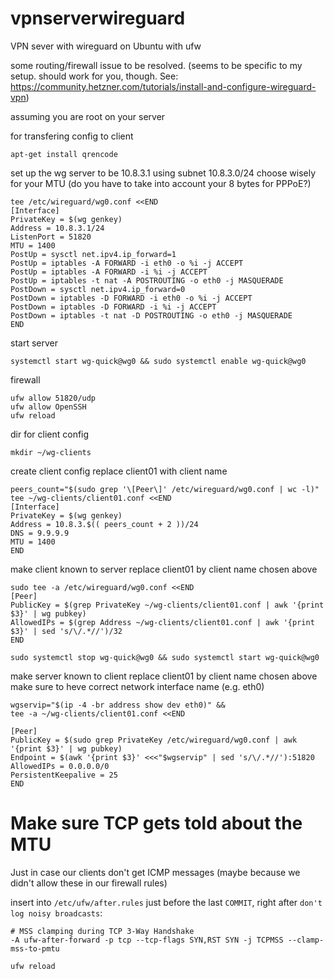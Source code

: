 # vpnserverwireguard
VPN sever with wireguard on Ubuntu with ufw

some routing/firewall issue to be resolved. (seems to be specific to my setup. should work for you, though. See: https://community.hetzner.com/tutorials/install-and-configure-wireguard-vpn)

assuming you are root on your server


for transfering config to client
```
apt-get install qrencode
```

set up the wg server to be 10.8.3.1 using subnet 10.8.3.0/24
choose wisely for your MTU (do you have to take into account your 8 bytes for PPPoE?)
```
tee /etc/wireguard/wg0.conf <<END
[Interface]
PrivateKey = $(wg genkey)
Address = 10.8.3.1/24
ListenPort = 51820
MTU = 1400
PostUp = sysctl net.ipv4.ip_forward=1
PostUp = iptables -A FORWARD -i eth0 -o %i -j ACCEPT
PostUp = iptables -A FORWARD -i %i -j ACCEPT
PostUp = iptables -t nat -A POSTROUTING -o eth0 -j MASQUERADE
PostDown = sysctl net.ipv4.ip_forward=0
PostDown = iptables -D FORWARD -i eth0 -o %i -j ACCEPT
PostDown = iptables -D FORWARD -i %i -j ACCEPT
PostDown = iptables -t nat -D POSTROUTING -o eth0 -j MASQUERADE
END
```

start server
```
systemctl start wg-quick@wg0 && sudo systemctl enable wg-quick@wg0
```

firewall
```
ufw allow 51820/udp
ufw allow OpenSSH
ufw reload
```

dir for client config
```
mkdir ~/wg-clients
```

create client config
replace client01 with client name
```
peers_count="$(sudo grep '\[Peer\]' /etc/wireguard/wg0.conf | wc -l)"
tee ~/wg-clients/client01.conf <<END
[Interface]
PrivateKey = $(wg genkey)
Address = 10.8.3.$(( peers_count + 2 ))/24
DNS = 9.9.9.9
MTU = 1400
END
```

make client known to server
replace client01 by client name chosen above
```
sudo tee -a /etc/wireguard/wg0.conf <<END
[Peer]
PublicKey = $(grep PrivateKey ~/wg-clients/client01.conf | awk '{print $3}' | wg pubkey)
AllowedIPs = $(grep Address ~/wg-clients/client01.conf | awk '{print $3}' | sed 's/\/.*//')/32
END
```
```
sudo systemctl stop wg-quick@wg0 && sudo systemctl start wg-quick@wg0
```

make server known to client
replace client01 by client name chosen above
make sure to heve correct network interface name (e.g. eth0)
```
wgservip="$(ip -4 -br address show dev eth0)" &&
tee -a ~/wg-clients/client01.conf <<END

[Peer]
PublicKey = $(sudo grep PrivateKey /etc/wireguard/wg0.conf | awk '{print $3}' | wg pubkey)
Endpoint = $(awk '{print $3}' <<<"$wgservip" | sed 's/\/.*//'):51820
AllowedIPs = 0.0.0.0/0
PersistentKeepalive = 25
END
```

# Make sure TCP gets told about the MTU
Just in case our clients don't get ICMP messages (maybe because we didn't allow these in our firewall rules)  

insert into `/etc/ufw/after.rules` just before the last `COMMIT`, right after `don't log noisy broadcasts`: 

```
# MSS clamping during TCP 3-Way Handshake
-A ufw-after-forward -p tcp --tcp-flags SYN,RST SYN -j TCPMSS --clamp-mss-to-pmtu
```

```
ufw reload
```
